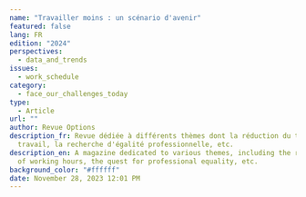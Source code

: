 ```yaml
---
name: "Travailler moins : un scénario d'avenir"
featured: false
lang: FR
edition: "2024"
perspectives:
  - data_and_trends
issues:
  - work_schedule
category:
  - face_our_challenges_today
type:
  - Article
url: ""
author: Revue Options
description_fr: Revue dédiée à différents thèmes dont la réduction du temps de
  travail, la recherche d'égalité professionnelle, etc.
description_en: A magazine dedicated to various themes, including the reduction
  of working hours, the quest for professional equality, etc.
background_color: "#ffffff"
date: November 28, 2023 12:01 PM
---
```

